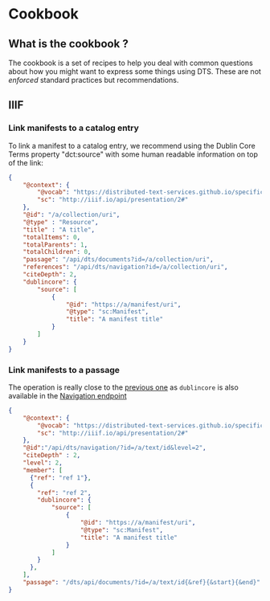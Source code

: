 # Cookbook

## What is the cookbook ?

The cookbook is a set of recipes to help you deal with common questions about how you might want to express some things using DTS. These are not *enforced* standard practices but recommendations. 

## IIIF

### Link manifests to a catalog entry

To link a manifest to a catalog entry, we recommend using the Dublin Core Terms property "dct:source" with some human readable information on top of the link:

```json
{
    "@context": {
        "@vocab": "https://distributed-text-services.github.io/specifications/context/1.0.0draft-2.json",
        "sc": "http://iiif.io/api/presentation/2#"
    },
    "@id": "/a/collection/uri",
    "@type" : "Resource",
    "title" : "A title",
    "totalItems": 0,
    "totalParents": 1,
    "totalChildren": 0,
    "passage": "/api/dts/documents?id=/a/collection/uri",
    "references": "/api/dts/navigation?id=/a/collection/uri",
    "citeDepth": 2, 
    "dublincore": {
        "source": [
            {
                "@id": "https://a/manifest/uri",
                "@type": "sc:Manifest",
                "title": "A manifest title"
            }
        ]
    }
}
``` 

### Link manifests to a passage

The operation is really close to the [previous one](#link-manifests-to-a-catalog-entry) as `dublincore` is also available in the [Navigation endpoint](./navigation-endpoint.html)

```json
{
    "@context": {
        "@vocab": "https://distributed-text-services.github.io/specifications/context/1.0.0draft-2.json",
        "sc": "http://iiif.io/api/presentation/2#"
    },
    "@id":"/api/dts/navigation/?id=/a/text/id&level=2",
    "citeDepth" : 2,
    "level": 2,
    "member": [
      {"ref": "ref 1"},
      {
        "ref": "ref 2",
        "dublincore": {
            "source": [
                {
                    "@id": "https://a/manifest/uri",
                    "@type": "sc:Manifest",
                    "title": "A manifest title"
                }
            ]
        }
      },
    ],
    "passage": "/dts/api/documents/?id=/a/text/id{&ref}{&start}{&end}"
}
``` 

